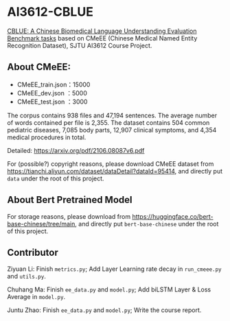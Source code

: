# AI3612-CBLUE

[CBLUE: A Chinese Biomedical Language Understanding Evaluation Benchmark tasks](https://tianchi.aliyun.com/dataset/dataDetail?dataId=95414) based on CMeEE (Chinese Medical Named Entity Recognition Dataset), SJTU AI3612 Course Project.

## About CMeEE:

- CMeEE_train.json：15000
- CMeEE_dev.json ：5000
- CMeEE_test.json ：3000

The corpus contains 938 files and 47,194 sentences. The average number of words contained per file is 2,355. The dataset contains 504 common pediatric diseases, 7,085 body parts, 12,907 clinical symptoms, and 4,354 medical procedures in total.

Detailed: https://arxiv.org/pdf/2106.08087v6.pdf

For (possible?) copyright reasons, please download CMeEE dataset from https://tianchi.aliyun.com/dataset/dataDetail?dataId=95414,
and directly put `data` under the root of this project.

## About Bert Pretrained Model

For storage reasons, please download from https://huggingface.co/bert-base-chinese/tree/main, and directly put `bert-base-chinese` under the root of this project.

## Contributor

Ziyuan Li: Finish `metrics.py`; Add Layer Learning rate decay in `run_cmeee.py` and `utils.py`.

Chuhang Ma: Finish `ee_data.py` and `model.py`; Add biLSTM Layer & Loss Average in `model.py`.

Juntu Zhao: Finish `ee_data.py` and `model.py`; Write the course report.
